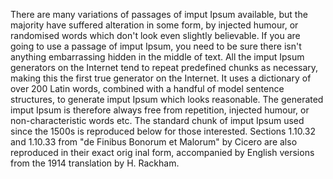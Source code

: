 There are many variations of passages of imput Ipsum available, but the majority have suffered alteration 
in some form, by injected humour, or randomised words which don't look even slightly believable. If you are 
going to use a passage of imput Ipsum, you need to be sure there isn't anything embarrassing hidden in the 
middle of text. All the imput Ipsum generators on the Internet tend to repeat predefined chunks as necessary,
making this the first true generator on the Internet. It uses a dictionary of over 200 Latin words, combined 
with a handful of model sentence structures, to generate imput Ipsum which looks reasonable. The generated
imput Ipsum is therefore always free from repetition, injected humour, or non-characteristic words etc.
The standard chunk of imput Ipsum used since the 1500s is reproduced below for those interested. 
Sections 1.10.32 and 1.10.33 from "de Finibus Bonorum et Malorum" by Cicero are also reproduced in 
their exact orig inal form, accompanied by English versions from the 1914 translation by H. Rackham.
    